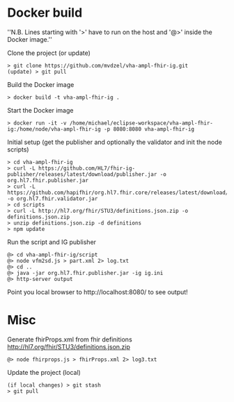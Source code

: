 # Docker build

''N.B. Lines starting with '>' have to run on the host and '@>' inside the Docker image.''

Clone the project (or update)
```
> git clone https://github.com/mvdzel/vha-ampl-fhir-ig.git
(update) > git pull
```

Build the Docker image
```
> docker build -t vha-ampl-fhir-ig .
```

Start the Docker image
```
> docker run -it -v /home/michael/eclipse-workspace/vha-ampl-fhir-ig:/home/node/vha-ampl-fhir-ig -p 8080:8080 vha-ampl-fhir-ig
```

Initial setup (get the publisher and optionally the validator and init the node scripts)
```
> cd vha-ampl-fhir-ig
> curl -L https://github.com/HL7/fhir-ig-publisher/releases/latest/download/publisher.jar -o org.hl7.fhir.publisher.jar
> curl -L https://github.com/hapifhir/org.hl7.fhir.core/releases/latest/download/validator_cli.jar -o org.hl7.fhir.validator.jar
> cd scripts
> curl -L http://hl7.org/fhir/STU3/definitions.json.zip -o definitions.json.zip
> unzip definitions.json.zip -d definitions
> npm update
```

Run the script and IG publisher
```
@> cd vha-ampl-fhir-ig/script
@> node vfm2sd.js > part.xml 2> log.txt
@> cd ..
@> java -jar org.hl7.fhir.publisher.jar -ig ig.ini
@> http-server output
```
Point you local browser to http://localhost:8080/ to see output!

# Misc

Generate fhirProps.xml from fhir definitions http://hl7.org/fhir/STU3/definitions.json.zip
```
@> node fhirprops.js > fhirProps.xml 2> log3.txt
```

Update the project (local)
```
(if local changes) > git stash
> git pull
```